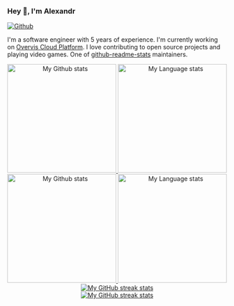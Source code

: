 ### Hey 👋, I'm Alexandr

[![Github](https://img.shields.io/github/followers/qwerty541?label=Follow&style=social)](https://github.com/qwerty541)

I'm a software engineer with 5 years of experience. I'm currently working on [Overvis Cloud Platform](https://www.overvis.com/). I love contributing to open source projects and playing video games. One of [github-readme-stats](https://github.com/anuraghazra/github-readme-stats) maintainers.

<!-- GRS (Light Mode) -->
<div align="center"> 
  <a href="https://github.com/qwerty541#gh-light-mode-only">
    <img
      src="https://github-readme-stats-steel-omega.vercel.app/api?username=qwerty541&show_icons=true&include_all_commits=true&hide_border=true&number_format=long&rank_icon=percentile&show=reviews,discussions_started,discussions_answered#gh-light-mode-only"
      alt="My Github stats"
      height="250"
    />
  </a>
  <a href="https://github.com/qwerty541#gh-light-mode-only">
    <img
      src="https://github-readme-stats-steel-omega.vercel.app/api/top-langs/?username=qwerty541&layout=compact&hide_border=true&langs_count=10#gh-light-mode-only"
      alt="My Language stats"
      height="250"
    />
  </a>
</div>

<!-- GRS (Dark Mode) -->
<div align="center"> 
  <a href="https://github.com/qwerty541#gh-dark-mode-only">
    <img
      src="https://github-readme-stats-steel-omega.vercel.app/api?username=qwerty541&show_icons=true&include_all_commits=true&icon_color=2d77dc&title_color=2d77dc&text_color=ffffff&bg_color=0d1117&hide_border=true&number_format=long&rank_icon=percentile&show=reviews,discussions_started,discussions_answered#gh-dark-mode-only"
      alt="My Github stats"
      height="250"
    />
  </a>
  <a href="https://github.com/qwerty541#gh-dark-mode-only">
    <img
      src="https://github-readme-stats-steel-omega.vercel.app/api/top-langs/?username=qwerty541&layout=compact&icon_color=2d77dc&title_color=2d77dc&text_color=ffffff&bg_color=0d1117&hide_border=true&langs_count=10#gh-dark-mode-only"
      alt="My Language stats"
      height="250"
    />
  </a>
</div>

<!-- Streal stats (Light mode) -->
<div align="center">
  <a href="https://github.com/qwerty541#gh-light-mode-only">
    <img
       src="https://github-readme-streak-stats-phi-opal.vercel.app/?user=qwerty541&locale=en&type=svg&hide_border=true&fire=2d77dc&ring=2d77dc&currStreakLabel=000000"
       alt="My GitHub streak stats"
     />
  </a>
</div>


<!-- Streal stats (Dark mode) -->
<div align="center">
  <a href="https://github.com/qwerty541#gh-dark-mode-only">
    <img
       src="https://github-readme-streak-stats-phi-opal.vercel.app/?user=qwerty541&background=0d1117&currStreakNum=ffffff&sideNums=ffffff&currStreakLabel=ffffff&sideLabels=ffffff&dates=ffffff&fire=2d77dc&ring=2d77dc&locale=en&type=svg&hide_border=true"
       alt="My GitHub streak stats"
     />
  </a>
</div>
